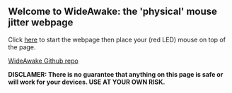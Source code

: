 ## Welcome to WideAwake: the 'physical' mouse jitter webpage

Click [here](https://alrashedf.github.io/WideAwake/movemouse.html) to start the webpage then place your (red LED) mouse on top of the page.

[WideAwake Github repo](https://github.com/alrashedf/WideAwake/)

**DISCLAMER: There is no guarantee that anything on this page is safe or will work for your devices. USE AT YOUR OWN RISK.**
